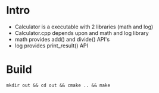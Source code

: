 # Intro
- Calculator is a executable with 2 libraries (math and log)
- Calculator.cpp depends upon and math and log library
- math provides add() and divide() API's
- log provides print_result() API

# Build
`mkdir out && cd out && cmake .. && make`
